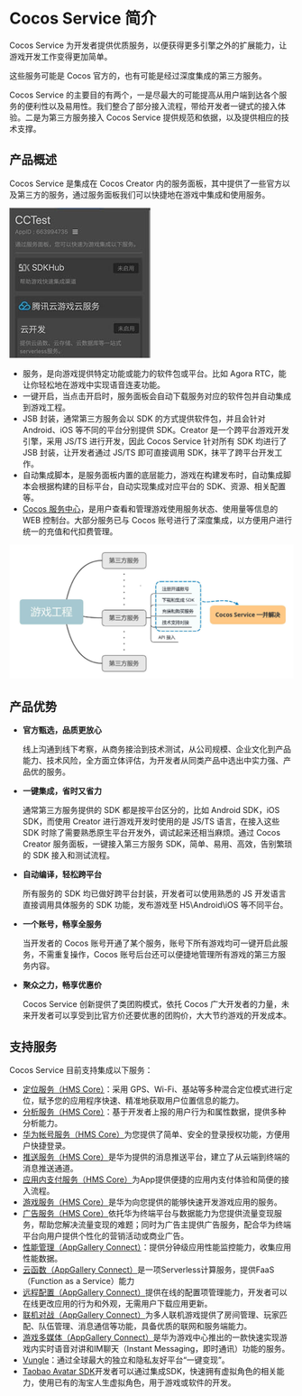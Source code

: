 # Cocos Service 简介

Cocos Service 为开发者提供优质服务，以便获得更多引擎之外的扩展能力，让游戏开发工作变得更加简单。

这些服务可能是 Cocos 官方的，也有可能是经过深度集成的第三方服务。

Cocos Service 的主要目的有两个，一是尽最大的可能提高从用户端到达各个服务的便利性以及易用性。我们整合了部分接入流程，带给开发者一键式的接入体验。二是为第三方服务接入 Cocos Service 提供规范和依据，以及提供相应的技术支撑。

## 产品概述

Cocos Service 是集成在 Cocos Creator 内的服务面板，其中提供了一些官方以及第三方的服务，通过服务面板我们可以快捷地在游戏中集成和使用服务。

![](image/service.jpg)

* 服务，是向游戏提供特定功能或能力的软件包或平台。比如 Agora RTC，能让你轻松地在游戏中实现语音连麦功能。
* 一键开启，当点击开启时，服务面板会自动下载服务对应的软件包并自动集成到游戏工程。
* JSB 封装，通常第三方服务会以 SDK 的方式提供软件包，并且会针对 Android、iOS 等不同的平台分别提供 SDK。Creator 是一个跨平台游戏开发引擎，采用 JS/TS 进行开发，因此 Cocos Service 针对所有 SDK 均进行了 JSB 封装，让开发者通过 JS/TS 即可直接调用 SDK，抹平了跨平台开发工作。
* 自动集成脚本，是服务面板内置的底层能力，游戏在构建发布时，自动集成脚本会根据构建的目标平台，自动实现集成对应平台的 SDK、资源、相关配置等。
* [Cocos 服务中心](https://account.cocos.com/#/services)，是用户查看和管理游戏使用服务状态、使用量等信息的 WEB 控制台。大部分服务已与 Cocos 账号进行了深度集成，以方便用户进行统一的充值和代扣费管理。

![](image/about-normal-intergate.jpg)


## 产品优势

- **官方甄选，品质更放心**

  线上沟通到线下考察，从商务接洽到技术测试，从公司规模、企业文化到产品能力、技术风险，全方面立体评估，为开发者从同类产品中选出中实力强、产品优的服务。

- **一键集成，省时又省力**

  通常第三方服务提供的 SDK 都是按平台区分的，比如 Android SDK，iOS SDK，而使用 Creator 进行游戏开发时使用的是 JS/TS 语言，在接入这些 SDK 时除了需要熟悉原生平台开发外，调试起来还相当麻烦。通过 Cocos Creator 服务面板，一键接入第三方服务 SDK，简单、易用、高效，告别繁琐的 SDK 接入和测试流程。

- **自动编译，轻松跨平台**

  所有服务的 SDK 均已做好跨平台封装，开发者可以使用熟悉的 JS 开发语言直接调用具体服务的 SDK 功能，发布游戏至 H5\Android\iOS 等不同平台。

- **一个账号，畅享全服务**

  当开发者的 Cocos 账号开通了某个服务，账号下所有游戏均可一键开启此服务，不需重复操作，Cocos 账号后台还可以便捷地管理所有游戏的第三方服务内容。

- **聚众之力，畅享优惠价**

  Cocos Service 创新提供了类团购模式，依托 Cocos 广大开发者的力量，未来开发者可以享受到比官方价还要优惠的团购价，大大节约游戏的开发成本。

## 支持服务

Cocos Service 目前支持集成以下服务：

- [定位服务（HMS Core）](hms-location.md)：采用 GPS、Wi-Fi、基站等多种混合定位模式进行定位，赋予您的应用程序快速、精准地获取用户位置信息的能力。
- [分析服务（HMS Core）](hms-analytics.md)：基于开发者上报的用户行为和属性数据，提供多种分析能力。
- [华为帐号服务（HMS Core）](hms-account.md)为您提供了简单、安全的登录授权功能，方便用户快捷登录。
- [推送服务（HMS Core）](hms-push.md)是华为提供的消息推送平台，建立了从云端到终端的消息推送通道。
- [应用内支付服务（HMS Core）](hms-iap.md)为App提供便捷的应用内支付体验和简便的接入流程。
- [游戏服务（HMS Core）](hms-game.md)是华为向您提供的能够快速开发游戏应用的服务。
- [广告服务（HMS Core）](hms-ads.md)依托华为终端平台与数据能力为您提供流量变现服务，帮助您解决流量变现的难题；同时为广告主提供广告服务，配合华为终端平台向用户提供个性化的营销活动或商业广告。
- [性能管理（AppGallery Connect）](agc-apms.md)：提供分钟级应用性能监控能力，收集应用性能数据。
- [云函数（AppGallery Connect）](agc-function.md)是一项Serverless计算服务，提供FaaS（Function as a Service）能力
- [远程配置（AppGallery Connect）](agc-remoteconfig.md)提供在线的配置项管理能力，开发者可以在线更改应用的行为和外观，无需用户下载应用更新。
- [联机对战（AppGallery Connect）](hw-gobe.md)为多人联机游戏提供了房间管理、玩家匹配、队伍管理、消息通信等功能，具备优质的联网和服务端能力。
- [游戏多媒体（AppGallery Connect）](hw-mmsdk.md)是华为游戏中心推出的一款快速实现游戏内实时语音对讲和IM聊天（Instant Messaging，即时通讯）功能的服务。
- [Vungle](vunglead.md)：通过全球最大的独立和隐私友好平台“一键变现”。
- [Taobao Avatar SDK](taobaoavatar.md)开发者可以通过集成SDK，快速拥有虚拟角色的相关能力，使用已有的淘宝人生虚拟角色，用于游戏或软件的开发。
